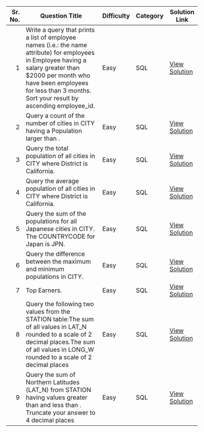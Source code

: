 | Sr. No. | Question Title                                                                                                                                                  | Difficulty | Category   | Solution Link                                                                                  |
|--------:|------------------------------------------------------------------------------------------------------------------------------------------------------------------|------------|------------|-------------------------------------------------------------------------------------------------|
| 1       | Write a query that prints a list of employee names (i.e.: the name attribute) for employees in Employee having a salary greater than $2000 per month who have been employees for less than 3 months. Sort your result by ascending employee_id. | Easy       | SQL        | [View Solution](https://www.hackerrank.com/challenges/salary-of-employees/problem?isFullScreen=true)         |
| 2       | Query a count of the number of cities in CITY having a Population larger than .                                                                                                                              | Easy      | SQL        | [View Solution](https://www.hackerrank.com/challenges/revising-aggregations-the-count-function/problem?isFullScreen=true)       |
| 3       | Query the total population of all cities in CITY where District is California.                                                                                                                                           | Easy       | SQL | [View Solution](https://github.com/yourusername/repo/blob/main/react/clock-app.jsx)            |
| 4       | Query the average population of all cities in CITY where District is California.                                                                                                                                                | Easy       | SQL | [View Solution](https://www.hackerrank.com/challenges/revising-aggregations-the-average-function/problem?isFullScreen=true)           |
| 5      | Query the sum of the populations for all Japanese cities in CITY. The COUNTRYCODE for Japan is JPN.                                                                                                                                                | Easy       | SQL | [View Solution]([https://www.hackerrank.com/challenges/revising-aggregations-the-average-function/problem?isFullScreen=true](https://www.hackerrank.com/challenges/japan-population/problem?isFullScreen=true))           |
| 6      | Query the difference between the maximum and minimum populations in CITY.                                                                                                                                               | Easy       | SQL | [View Solution](https://www.hackerrank.com/challenges/population-density-difference/problem?isFullScreen=true)           |
| 7      | Top Earners.                                                                                                                                               | Easy       | SQL | [View Solution](https://www.hackerrank.com/challenges/earnings-of-employees/problem?isFullScreen=true)           |
| 8     |Query the following two values from the STATION table:The sum of all values in LAT_N rounded to a scale of 2 decimal places.The sum of all values in LONG_W rounded to a scale of 2 decimal places                                                                                                                                             | Easy       | SQL | [View Solution](https://www.hackerrank.com/challenges/weather-observation-station-2/problem?isFullScreen=true)           |
| 9     |Query the sum of Northern Latitudes (LAT_N) from STATION having values greater than  and less than . Truncate your answer to 4 decimal places                                                                                                                                             | Easy       | SQL | [View Solution](https://www.hackerrank.com/challenges/weather-observation-station-13/problem?isFullScreen=true)           |
